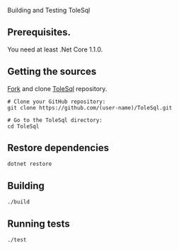 Building and Testing ToleSql

## Prerequisites.

You need at least .Net Core 1.1.0.

## Getting the sources

[Fork](http://help.github.com/forking) and clone [ToleSql](https://github.com/tolemac/ToleSql) repository.

```` shell
# Clone your GitHub repository:
git clone https://github.com/(user-name)/ToleSql.git

# Go to the ToleSql directory:
cd ToleSql
````

## Restore dependencies

```` shell
dotnet restore
````

## Building

```` shell
./build
````

## Running tests

```` shell
./test
````
